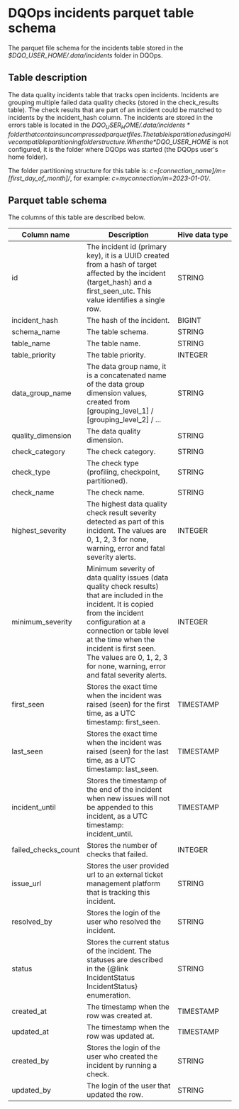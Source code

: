 # DQOps incidents parquet table schema
The parquet file schema for the incidents table stored in the *$DQO_USER_HOME/.data/incidents* folder in DQOps.

## Table description

The data quality incidents table that tracks open incidents. Incidents are grouping multiple failed data quality checks (stored in the check_results table).
 The check results that are part of an incident could be matched to incidents by the incident_hash column.
 The incidents are stored in the errors table is located in the *$DQO_USER_HOME/.data/incidents* folder that contains uncompressed parquet files.
 The table is partitioned using a Hive compatible partitioning folder structure. When the *$DQO_USER_HOME* is not configured, it is the folder where DQOps was started (the DQOps user&#x27;s home folder).

 The folder partitioning structure for this table is:
 *c&#x3D;[connection_name]/m&#x3D;[first_day_of_month]/*, for example: *c&#x3D;myconnection/m&#x3D;2023-01-01/*.


## Parquet table schema
The columns of this table are described below.

| Column&nbsp;name | Description | Hive&nbsp;data&nbsp;type |
|------------------|-------------|--------------------------|
 | id | The incident id (primary key), it is a UUID created from a hash of target affected by the incident (target_hash) and a first_seen_utc. This value identifies a single row. | STRING |
 | incident_hash | The hash of the incident. | BIGINT |
 | schema_name | The table schema. | STRING |
 | table_name | The table name. | STRING |
 | table_priority | The table priority. | INTEGER |
 | data_group_name | The data group name, it is a concatenated name of the data group dimension values, created from [grouping_level_1] / [grouping_level_2] / ... | STRING |
 | quality_dimension | The data quality dimension. | STRING |
 | check_category | The check category. | STRING |
 | check_type | The check type (profiling, checkpoint, partitioned). | STRING |
 | check_name | The check name. | STRING |
 | highest_severity | The highest data quality check result severity detected as part of this incident. The values are 0, 1, 2, 3 for none, warning, error and fatal severity alerts. | INTEGER |
 | minimum_severity | Minimum severity of data quality issues (data quality check results) that are included in the incident. It is copied from the incident configuration at a connection or table level at the time when the incident is first seen. The values are 0, 1, 2, 3 for none, warning, error and fatal severity alerts. | INTEGER |
 | first_seen | Stores the exact time when the incident was raised (seen) for the first time, as a UTC timestamp: first_seen. | TIMESTAMP |
 | last_seen | Stores the exact time when the incident was raised (seen) for the last time, as a UTC timestamp: last_seen. | TIMESTAMP |
 | incident_until | Stores the timestamp of the end of the incident when new issues will not be appended to this incident, as a UTC timestamp: incident_until. | TIMESTAMP |
 | failed_checks_count | Stores the number of checks that failed. | INTEGER |
 | issue_url | Stores the user provided url to an external ticket management platform that is tracking this incident. | STRING |
 | resolved_by | Stores the login of the user who resolved the incident. | STRING |
 | status | Stores the current status of the incident. The statuses are described in the {@link IncidentStatus IncidentStatus} enumeration. | STRING |
 | created_at | The timestamp when the row was created at. | TIMESTAMP |
 | updated_at | The timestamp when the row was updated at. | TIMESTAMP |
 | created_by | Stores the login of the user who created the incident by running a check. | STRING |
 | updated_by | The login of the user that updated the row. | STRING |

